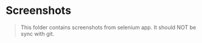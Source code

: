 # Screenshots
> This folder contains screenshots from selenium app. It should NOT be sync with git. 